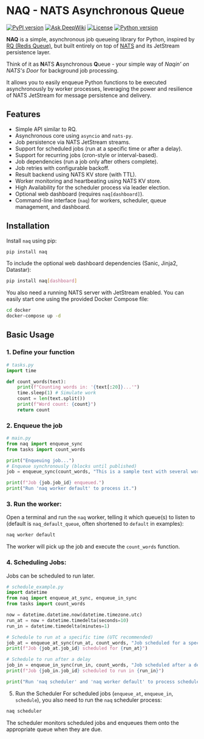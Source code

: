 # NAQ - NATS Asynchronous Queue

[![PyPI version](https://badge.fury.io/py/naq.svg)](https://badge.fury.io/py/naq) <!-- Placeholder - Add actual badge once published -->
[![Ask DeepWiki](https://deepwiki.com/badge.svg)](https://deepwiki.com/legout/naq)
[![License](https://img.shields.io/badge/license-MIT-blue.svg)](https://github.com/legout/naq/blob/main/LICENSE)
[![Python version](https://img.shields.io/badge/python-3.12%2B-blue.svg)](https://www.python.org/downloads/release/python-3120/)


**NAQ** is a simple, asynchronous job queueing library for Python, inspired by [RQ (Redis Queue)](https://python-rq.org/), but built entirely on top of [NATS](https://nats.io/) and its JetStream persistence layer.

Think of it as **N**ATS **A**synchronous **Q**ueue - your simple way of *Naqin' on NATS's Door* for background job processing.

It allows you to easily enqueue Python functions to be executed asynchronously by worker processes, leveraging the power and resilience of NATS JetStream for message persistence and delivery.

## Features

*   Simple API similar to RQ.
*   Asynchronous core using `asyncio` and `nats-py`.
*   Job persistence via NATS JetStream streams.
*   Support for scheduled jobs (run at a specific time or after a delay).
*   Support for recurring jobs (cron-style or interval-based).
*   Job dependencies (run a job only after others complete).
*   Job retries with configurable backoff.
*   Result backend using NATS KV store (with TTL).
*   Worker monitoring and heartbeating using NATS KV store.
*   High Availability for the scheduler process via leader election.
*   Optional web dashboard (requires `naq[dashboard]`).
*   Command-line interface (`naq`) for workers, scheduler, queue management, and dashboard.

## Installation

Install `naq` using pip:

```bash
pip install naq
```

To include the optional web dashboard dependencies (Sanic, Jinja2, Datastar):
```bash
pip install naq[dashboard]
```

You also need a running NATS server with JetStream enabled. You can easily start one using the provided Docker Compose file:
```bash
cd docker
docker-compose up -d
```

## Basic Usage
### 1. Define your function

```python
# tasks.py
import time

def count_words(text):
    print(f"Counting words in: '{text[:20]}...'")
    time.sleep(1) # Simulate work
    count = len(text.split())
    print(f"Word count: {count}")
    return count
```

### 2. Enqueue the job
```python
# main.py
from naq import enqueue_sync
from tasks import count_words

print("Enqueuing job...")
# Enqueue synchronously (blocks until published)
job = enqueue_sync(count_words, "This is a sample text with several words.")

print(f"Job {job.job_id} enqueued.")
print("Run 'naq worker default' to process it.")
```

### 3. Run the worker:

Open a terminal and run the `naq` worker, telling it which queue(s) to listen to (default is `naq_default_queue`, often shortened to `default` in examples):
```bash
naq worker default
```

The worker will pick up the job and execute the `count_words` function.

### 4. Scheduling Jobs:

Jobs can be scheduled to run later.

```python
# schedule_example.py
import datetime
from naq import enqueue_at_sync, enqueue_in_sync
from tasks import count_words

now = datetime.datetime.now(datetime.timezone.utc)
run_at = now + datetime.timedelta(seconds=10)
run_in = datetime.timedelta(minutes=1)

# Schedule to run at a specific time (UTC recommended)
job_at = enqueue_at_sync(run_at, count_words, "Job scheduled for a specific time.")
print(f"Job {job_at.job_id} scheduled for {run_at}")

# Schedule to run after a delay
job_in = enqueue_in_sync(run_in, count_words, "Job scheduled after a delay.")
print(f"Job {job_in.job_id} scheduled to run in {run_in}")

print("Run 'naq scheduler' and 'naq worker default' to process scheduled jobs.")
````

5. Run the Scheduler
For scheduled jobs (`enqueue_at`, `enqueue_in`, `schedule`), you also need to run the `naq` scheduler process:
```bash
naq scheduler
```
The scheduler monitors scheduled jobs and enqueues them onto the appropriate queue when they are due.


